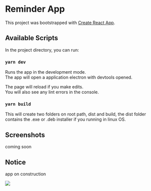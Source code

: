 # Reminder App

This project was bootstrapped with [Create React App](https://github.com/facebook/create-react-app).

## Available Scripts

In the project directory, you can run:

### `yarn dev`

Runs the app in the development mode.\
The app will open a application electron with devtools opened.

The page will reload if you make edits.\
You will also see any lint errors in the console.

### `yarn build`

This will create two folders on root path, dist and build, the dist folder contains the .exe or .deb installer if you running in linux OS.

## Screenshots

coming soon

## Notice
app on construction

![](https://media1.tenor.com/images/83592060cb2d2cf51e98a5809aeb60d3/tenor.gif?itemid=16734116)
